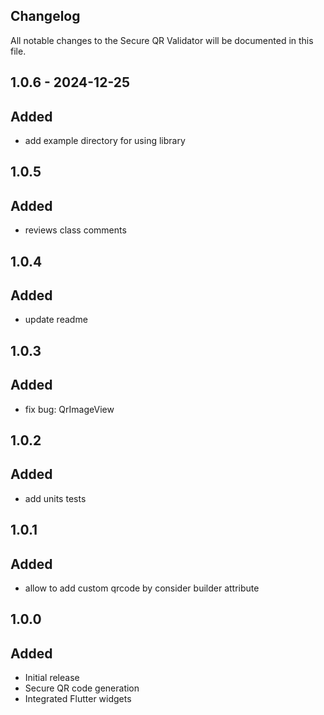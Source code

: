 ## Changelog

All notable changes to the Secure QR Validator will be documented in this file.


## 1.0.6 - 2024-12-25

## Added

* add example directory for using library


## 1.0.5

## Added

* reviews class comments


## 1.0.4

## Added

* update readme


## 1.0.3

## Added

* fix bug: QrImageView


## 1.0.2

## Added

* add units tests


## 1.0.1

## Added

* allow to add custom qrcode by consider builder attribute


## 1.0.0

## Added

* Initial release
* Secure QR code generation
* Integrated Flutter widgets
